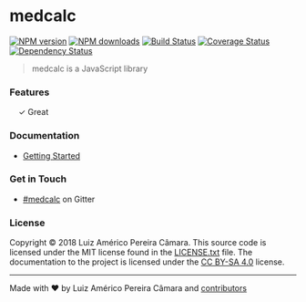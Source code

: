 # medcalc

[![NPM version](http://img.shields.io/npm/v/medcalc.svg?style=flat-square)](https://www.npmjs.com/package/medcalc)
[![NPM downloads](http://img.shields.io/npm/dm/medcalc.svg?style=flat-square)](https://www.npmjs.com/package/medcalc)
[![Build Status](http://img.shields.io/travis/blikblum/medcalc/master.svg?style=flat-square)](https://travis-ci.org/blikblum/medcalc)
[![Coverage Status](https://img.shields.io/coveralls/blikblum/medcalc.svg?style=flat-square)](https://coveralls.io/github/blikblum/medcalc)
[![Dependency Status](http://img.shields.io/david/dev/blikblum/medcalc.svg?style=flat-square)](https://david-dm.org/blikblum/medcalc#info=devDependencies)

> medcalc is a JavaScript library


### Features

&nbsp; &nbsp; ✓ Great<br>


### Documentation

* [Getting Started](docs/getting-started.md)

### Get in Touch

* [#medcalc](https://gitter.im/blikblum/medcalc) on Gitter

### License

Copyright © 2018 Luiz Américo Pereira Câmara. This source code is licensed under the MIT license found in
the [LICENSE.txt](https://github.com/blikblum/medcalc/blob/master/LICENSE.txt) file.
The documentation to the project is licensed under the [CC BY-SA 4.0](http://creativecommons.org/licenses/by-sa/4.0/)
license.

---
Made with ♥ by Luiz Américo Pereira Câmara and [contributors](https://github.com/blikblum/medcalc/graphs/contributors)
